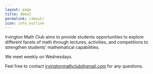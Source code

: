 ```yaml
---
layout: page
title: About
permalink: /about/
icon: info_outline
---
```


Irvington Math Club aims to provide students opportunities to explore different
facets of math through lectures, activities, and competitions to strengthen
students' mathematical capabilities.

We meet weekly on Wednesdays.

Feel free to contact irvingtonmathclub@gmail.com for any questions.
